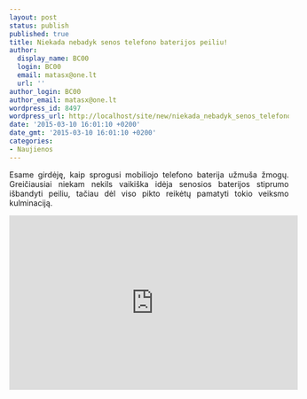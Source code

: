 ```yaml
---
layout: post
status: publish
published: true
title: Niekada nebadyk senos telefono baterijos peiliu!
author:
  display_name: BC00
  login: BC00
  email: matasx@one.lt
  url: ''
author_login: BC00
author_email: matasx@one.lt
wordpress_id: 8497
wordpress_url: http://localhost/site/new/niekada_nebadyk_senos_telefono_baterijos_peiliu/
date: '2015-03-10 16:01:10 +0200'
date_gmt: '2015-03-10 16:01:10 +0200'
categories:
- Naujienos
---
```

<p style="text-align: justify;">
	Esame girdėję, kaip sprogusi mobiliojo telefono baterija užmu&scaron;a žmogų. Greičiausiai niekam nekils vaiki&scaron;ka idėja senosios baterijos stiprumo i&scaron;bandyti peiliu, tačiau dėl viso pikto reikėtų pamatyti tokio veiksmo kulminaciją.</p>
<p style="text-align: justify;">
	<iframe allowfullscreen="" frameborder="0" height="315" src="https://www.youtube.com/embed/7-xPHopebiE" width="520"></iframe></p>
